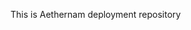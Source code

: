 This is Aethernam deployment repository
<!---
aethernam/aethernam is a ✨ special ✨ repository because its `README.md` (this file) appears on your GitHub profile.
You can click the Preview link to take a look at your changes.
--->
